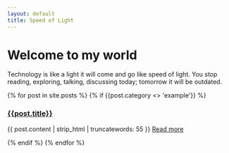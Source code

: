 ```yaml
---
layout: default
title: Speed of Light
---
```


<h1>Welcome to my world</h1>

<p>Technology is like a light it will come and go like speed of light. You stop reading, exploring, talking, discussing today; tomorrow it will be outdated.</p>

<div>
{% for post in site.posts %}
	{% if {{post.category <> 'example'}} %}
		<h3><a href="{{post.url}}">{{post.title}}</a></h3>
		<p>
			{{ post.content | strip_html | truncatewords: 55 }}
			<a href="{{ post.url }}">Read more</a>
		</p>
	{% endif %}
{% endfor %}
</div>